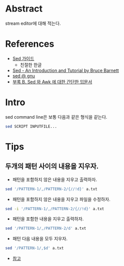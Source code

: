 # Abstract

stream editor에 대해 적는다.

# References

* [Sed 가이드](https://mug896.gitbooks.io/sed-script/content/)
  * 친절한 한글
* [Sed - An Introduction and Tutorial by Bruce Barnett](http://www.grymoire.com/Unix/Sed.html#uh-0)
* [sed @ gnu](https://www.gnu.org/software/sed/manual/sed.html)
* [부록 B. Sed 와 Awk 에 대한 간단한 입문서](https://wiki.kldp.org/HOWTO/html/Adv-Bash-Scr-HOWTO/sedawk.html)

# Intro

sed command line은 보통 다음과 같은 형식을 같는다.

```bash
sed SCRIPT INPUTFILE...
```

# Tips

## 두개의 패턴 사이의 내용을 지우자.

* 패턴을 포함하지 않은 내용을 지우고 출력하자.

```bash
sed '/PATTERN-1/,/PATTERN-2/{//!d}' a.txt
```

* 패턴을 포함하지 않은 내용을 지우고 파일을 수정하자.

```bash
sed -i '/PATTERN-1/,/PATTERN-2/{//!d}' a.txt
```

* 패턴을 포함한 내용을 지우고 출력하자.

```bash
sed '/PATTERN-1/,/PATTERN-2/d' a.txt
```

* 패턴 다음 내용을 모두 지우자.

```bash
sed '/PATTERN-1/,$d' a.txt
```

* [참고](https://nixtricks.wordpress.com/2013/01/09/sed-delete-the-lines-lying-in-between-two-patterns/)
